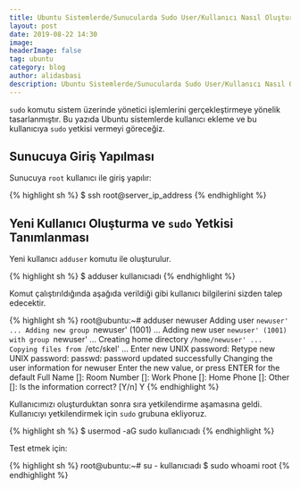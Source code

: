 ```yaml
---
title: Ubuntu Sistemlerde/Sunucularda Sudo User/Kullanıcı Nasıl Oluşturulur?
layout: post
date: 2019-08-22 14:30
image:
headerImage: false
tag: ubuntu
category: blog
author: alidasbasi
description: Ubuntu Sistemlerde/Sunucularda Sudo User/Kullanıcı Nasıl Oluşturulur?
---
```


`sudo` komutu sistem üzerinde yönetici işlemlerini gerçekleştirmeye yönelik tasarlanmıştır. Bu yazıda Ubuntu sistemlerde kullanıcı ekleme ve bu kullanıcıya `sudo` yetkisi vermeyi göreceğiz.

## Sunucuya Giriş Yapılması

Sunucuya `root` kullanıcı ile giriş yapılır:

{% highlight sh %}
$ ssh root@server_ip_address
{% endhighlight %}

## Yeni Kullanıcı Oluşturma ve `sudo` Yetkisi Tanımlanması

Yeni kullanıcı `adduser` komutu ile oluşturulur.

{% highlight sh %}
$ adduser kullanıcıadı
{% endhighlight %}

Komut çalıştırıldığında aşağıda verildiği gibi kullanıcı bilgilerini sizden talep edecektir.

{% highlight sh %}
root@ubuntu:~# adduser newuser
Adding user `newuser' ...
Adding new group `newuser' (1001) ...
Adding new user `newuser' (1001) with group `newuser' ...
Creating home directory `/home/newuser' ...
Copying files from `/etc/skel' ...
Enter new UNIX password:
Retype new UNIX password:
passwd: password updated successfully
Changing the user information for newuser
Enter the new value, or press ENTER for the default
	Full Name []:
	Room Number []:
	Work Phone []:
	Home Phone []:
	Other []:
Is the information correct? [Y/n] Y
{% endhighlight %}

Kullanıcımızı oluşturduktan sonra sıra yetkilendirme aşamasına geldi. Kullanıcıyı yetkilendirmek için `sudo` grubuna ekliyoruz.

{% highlight sh %}
$ usermod -aG sudo kullanıcıadı
{% endhighlight %}

Test etmek için:

{% highlight sh %}
root@ubuntu:~# su - kullanıcıadı
$ sudo whoami
root
{% endhighlight %}